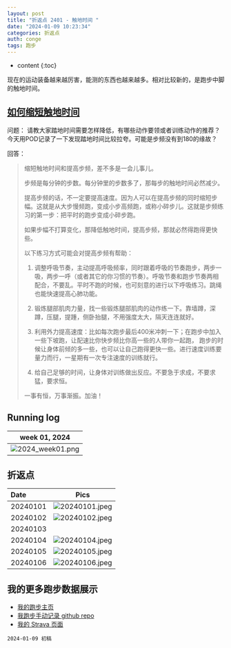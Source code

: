```yaml
---
layout: post
title: "折返点 2401 - 触地时间 "
date: "2024-01-09 10:23:34"
categories: 折返点
auth: conge
tags: 跑步 
---
```

* content
{:toc}

现在的运动装备越来越厉害，能测的东西也越来越多。相对比较新的，是跑步中脚的触地时间。




## [如何缩短触地时间](https://douc.cc/39SPz0)

问题： 请教大家踏地时间需要怎样降低，有哪些动作要领或者训练动作的推荐？今天用POD记录了一下发现踏地时间比较拉夸。可能是步频没有到180的缘故？

回答：

> 缩短触地时间和提高步频，差不多是一会儿事儿。
> 
> 步频是每分钟的步数。每分钟里的步数多了，那每步的触地时间必然减少。
> 
> 提高步频的话，不一定要提高速度。因为人可以在提高步频的同时缩短步幅。这就是从大步慢频跑，变成小步高频跑，或称小碎步儿。这就是步频练习的第一步：把平时的跑步变成小碎步跑。
> 
> 如果步幅不打算变化，那降低触地时间，提高步频，那就必然得跑得更快些。
> 
> 以下练习方式可能会对提高步频有帮助：
> 
> 1. 调整呼吸节奏，主动提高呼吸频率，同时跟着呼吸的节奏跑步，两步一吸，两步一呼（或者其它的你习惯的节奏）。呼吸节奏和跑步节奏两相配合，不要乱。平时不跑的时候，也可刻意的进行以下呼吸练习。跳绳也能快速提高心肺功能。
> 
> 2. 锻炼腿部肌肉力量，找一些锻炼腿部肌肉的动作练一下。靠墙蹲，深蹲，压腿，提踵，侧卧抬腿，不用强度太大，隔天连连就好。
> 
> 3. 利用外力提高速度：比如每次跑步最后400米冲刺一下；在跑步中加入一些下坡跑，让配速比你快步频比你高一些的人带你一起跑， 跑步的时候让身体前倾的多一些，也可以让自己跑得更快一些。进行速度训练要量力而行，一星期有一次专注速度的训练就行。
> 
> 4. 给自己足够的时间，让身体对训练做出反应。不要急于求成，不要求猛，要求恒。
> 
> 一事有恒，万事渐振。加油！

## Running log

| week 01, 2024 |
| :-----------: |
| ![2024_week01.png](https://s2.loli.net/2024/01/10/2jN6xFKV3I1nGaB.png) |

## 折返点

| Date     | Pics  |
| :------- | :------------------------------------------------------------------: |
| 20240101 | ![20240101.jpeg](https://s2.loli.net/2024/01/10/FYy9eKTRUlNhBQf.jpg) |
| 20240102 | ![20240102.jpeg](https://s2.loli.net/2024/01/10/tObMWEH9vCJiG4V.jpg) |
| 20240103 |  |
| 20240104 | ![20240104.jpeg](https://s2.loli.net/2024/01/10/YdBjDbpklARux5t.jpg) |
| 20240105 | ![20240105.jpeg](https://s2.loli.net/2024/01/10/o5PASYQMXvJrdD4.jpg) |
| 20240106 | ![20240106.jpeg](https://s2.loli.net/2024/01/10/GlAKpF5LURvS7cu.jpg) |

## 我的更多跑步数据展示

* [我的跑步主页](https://conge.livingwithfcs.org/running_page/)
* [我跑步手动记录 github repo](https://github.com/conge/RunningStreak)
* [我的 Strava 页面](https://www.strava.com/athletes/57680242)

```
2024-01-09 初稿
```
